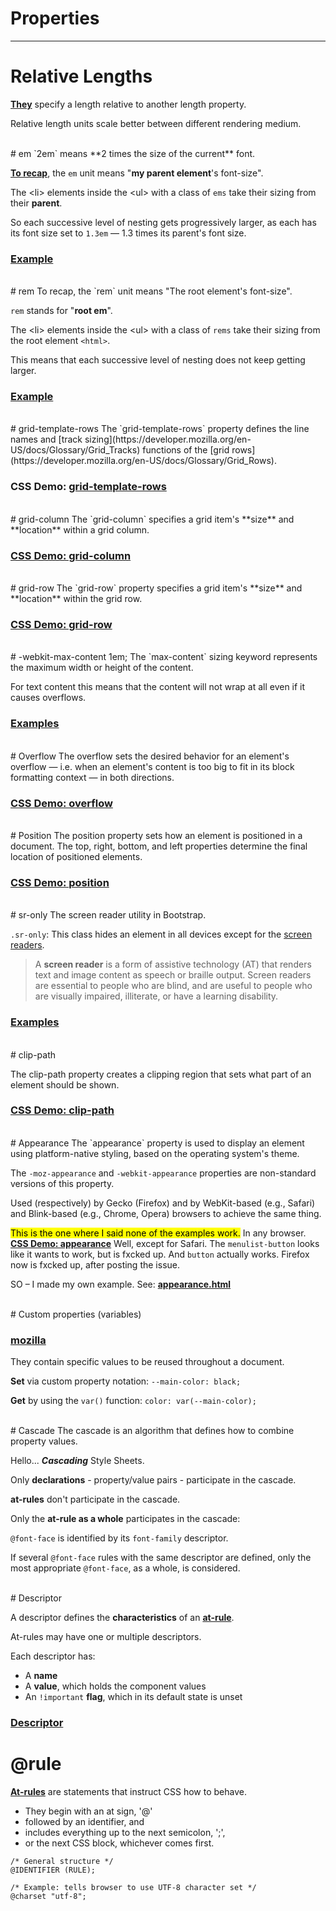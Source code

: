 # Properties

<hr>

# Relative Lengths

**[They](https://www.w3schools.com/cssref/css_units.asp)** specify a length relative to another length property.

Relative length units scale better between different rendering medium.


<br>
# em
`2em` means **2 times the size of the current** font.

**[To recap](https://developer.mozilla.org/en-US/docs/Learn/CSS/Building_blocks/Values_and_units)**, the `em` unit means "**my parent element**'s font-size".

The &lt;li&gt; elements inside the &lt;ul&gt; with a class of `ems` take their sizing from their **parent**.

So each successive level of nesting gets progressively larger, as each has its font size set to `1.3em` — 1.3 times its parent's font size.

### [Example](properties/relative-len.html)


<br>
# rem
To recap, the `rem` unit means "The root element's font-size".

`rem` stands for "**root em**".

The &lt;li&gt; elements inside the &lt;ul&gt; with a class of `rems` take their sizing from the root element `<html>`.

This means that each successive level of nesting does not keep getting larger.

### [Example](properties/relative-len.html)


<br>
# grid-template-rows
The `grid-template-rows` property defines the line names and [track sizing](https://developer.mozilla.org/en-US/docs/Glossary/Grid_Tracks) functions of the [grid rows](https://developer.mozilla.org/en-US/docs/Glossary/Grid_Rows).

### CSS Demo: [grid-template-rows](https://developer.mozilla.org/en-US/docs/Web/CSS/grid-template-rows)


<br>
# grid-column
The `grid-column` specifies a grid item's **size** and **location** within a grid column.

### [CSS Demo: grid-column](https://developer.mozilla.org/en-US/docs/Web/CSS/grid-column)


<br>
# grid-row
The `grid-row` property specifies a grid item's **size** and **location** within the grid row.

### [CSS Demo: grid-row](https://developer.mozilla.org/en-US/docs/Web/CSS/grid-row)


<br>
# -webkit-max-content 1em;
The `max-content` sizing keyword represents the maximum width or height of the content.

For text content this means that the content will not wrap at all even if it causes overflows.

### [Examples](https://developer.mozilla.org/en-US/docs/Web/CSS/max-content#examples)


<br>
# Overflow
The overflow sets the desired behavior for an element's overflow — i.e. when an element's content is too big to fit in its block formatting context — in both directions.

### [CSS Demo: overflow](https://developer.mozilla.org/en-US/docs/Web/CSS/overflow)


<br>
# Position
The position property sets how an element is positioned in a document. The top, right, bottom, and left properties determine the final location of positioned elements.

### [CSS Demo: position](https://developer.mozilla.org/en-US/docs/Web/CSS/position)


<br>
# sr-only
The screen reader utility in Bootstrap.

`.sr-only`: This class hides an element in all devices except for the [screen readers](https://en.wikipedia.org/wiki/Screen_reader).

> A **screen reader** is a form of assistive technology (AT) that renders text and image content as speech or braille output. Screen readers are essential to people who are blind, and are useful to people who are visually impaired, illiterate, or have a learning disability.

### [Examples](https://www.geeksforgeeks.org/screen-reader-utilities-in-bootstrap-with-examples/)


<br>
# clip-path

The clip-path property creates a clipping region that sets what part of an element should be shown.

### [CSS Demo: clip-path](https://developer.mozilla.org/en-US/docs/Web/CSS/clip-path)


<br>
# Appearance
The `appearance` property is used to display an element using platform-native styling, based on the operating system's theme.

The `-moz-appearance` and `-webkit-appearance` properties are non-standard versions of this property.

Used (respectively) by Gecko (Firefox) and by WebKit-based (e.g., Safari) and Blink-based (e.g., Chrome, Opera) browsers to achieve the same thing.

<mark>This is the one where I said none of the examples work.</mark> In any browser.
**[CSS Demo: appearance](https://developer.mozilla.org/en-US/docs/Web/CSS/appearance)**
Well, except for Safari.
The `menulist-button` looks like it wants to work, but is fxcked up.
And `button` actually works.
Firefox now is fxcked up, after posting the issue.

SO &ndash; I made my own example.  See: **[appearance.html](appearance/appearance.html)**


<br>
# Custom properties (variables)

### [mozilla](https://developer.mozilla.org/en-US/docs/Web/CSS/Using_CSS_custom_properties)
They contain specific values to be reused throughout a document.

**Set** via custom property notation: `--main-color: black;`

**Get** by using the `var()` function: `color: var(--main-color);`


<br>
# Cascade
The cascade is an algorithm that defines how to combine property values.

Hello... ***Cascading*** Style Sheets.

Only **declarations** - property/value pairs - participate in the cascade.

**at-rules** don't participate in the cascade.

Only the **at-rule as a whole** participates in the cascade:

`@font-face` is identified by its `font-family` descriptor.

If several `@font-face` rules with the same descriptor are defined, only the most appropriate `@font-face`, as a whole, is considered.


<br>
# Descriptor

A descriptor defines the **characteristics** of an [**at-rule**](https://developer.mozilla.org/en-US/docs/Web/CSS/At-rule).

At-rules may have one or multiple descriptors.

Each descriptor has:

* A **name**
* A **value**, which holds the component values
* An `!important` **flag**, which in its default state is unset

### [Descriptor](https://developer.mozilla.org/en-US/docs/Glossary/Descriptor_(CSS))


# @rule
**[At-rules](https://developer.mozilla.org/en-US/docs/Web/CSS/At-rule)** are statements that instruct CSS how to behave.

* They begin with an at sign, '@'
* followed by an identifier, and 
* includes everything up to the next semicolon, ';', 
* or the next CSS block, whichever comes first.

```
/* General structure */
@IDENTIFIER (RULE);

/* Example: tells browser to use UTF-8 character set */
@charset "utf-8";
```

